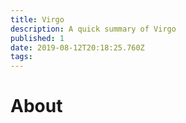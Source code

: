 ```yaml
---
title: Virgo
description: A quick summary of Virgo
published: 1
date: 2019-08-12T20:18:25.760Z
tags: 
---
```


# About